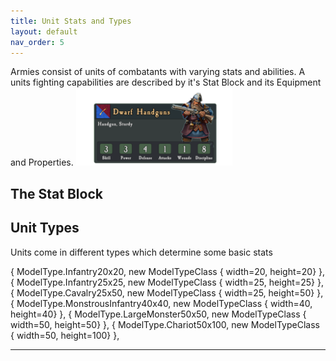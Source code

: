```yaml
---
title: Unit Stats and Types
layout: default
nav_order: 5
---
```


Armies consist of units of combatants with varying stats and abilities. A units fighting capabilities are described by it's Stat Block and its Equipment and Properties.
<img src="../assets/images/unitcard.png" width="250">

## The Stat Block



## Unit Types
Units come in different types which determine some basic stats

  { ModelType.Infantry20x20, new ModelTypeClass { width=20, height=20} },
            { ModelType.Infantry25x25, new ModelTypeClass { width=25, height=25} },
            { ModelType.Cavalry25x50, new ModelTypeClass { width=25, height=50} },
            { ModelType.MonstrousInfantry40x40, new ModelTypeClass { width=40, height=40} },
            { ModelType.LargeMonster50x50, new ModelTypeClass { width=50, height=50} },
            { ModelType.Chariot50x100, new ModelTypeClass { width=50, height=100} },

----